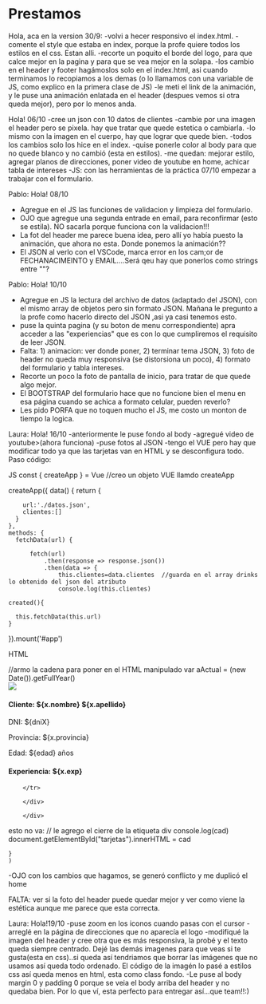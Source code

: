# Prestamos
Hola, aca en la version 30/9:
  -volvi a hecer responsivo el index.html.
  -comente el style que estaba en index, porque la profe quiere todos los estilos en el css. Estan alli.
  -recorte un poquito el borde del logo, para que calce mejor en la pagina y para que se vea mejor en la solapa.
  -los cambio en el header y footer hagámoslos solo en el index.html, asi cuando terminamos lo recopiamos a los demas (o lo llamamos con una variable de JS, como explico en la primera clase de JS)
  -le meti el link de la animación, y le puse una animación enlatada en el header (despues vemos si otra queda mejor), pero por lo menos anda.
  
Hola! 06/10 
-cree un json con 10 datos de clientes
-cambie por una imagen el header pero se pixela. hay que tratar que quede estetica o cambiarla. 
-lo mismo con la imagen en el cuerpo, hay que lograr que quede bien.
-todos los cambios solo los hice en el index.
-quise ponerle color al body para que no quede blanco y no cambió (esta en estilos).
-me quedan: mejorar estilo, agregar planos de direcciones, poner video de youtube en home, achicar tabla de intereses
-JS: con las herramientas de la práctica 07/10 empezar a trabajar con el formulario.

Pablo: Hola! 08/10
- Agregue en el JS las funciones de validacion y limpieza del formulario.
- OJO que agregue una segunda entrade en email, para reconfirmar (esto se estila). NO sacarla porque funciona con la validacion!!!
- La fot del header me parece buena idea, pero allí yo había puesto la animación, que ahora no esta. Donde ponemos la animación??
- El JSON al verlo con el VSCode, marca error en los cam;or de FECHANACIMEINTO  y EMAIL....Será qeu hay que ponerlos como strings entre ""?

Pablo: Hola! 10/10
- Agregue en JS la lectura del archivo de datos (adaptado del JSON), con el mismo array de objetos pero sin formato JSON. Mañana le pregunto a la profe como hacerlo directo del JSON ,asi ya casi tenemos esto.
- puse la quinta pagina (y su boton de menu correspondiente) apra acceder a las "experiencias" que es con lo que cumpliremos el requisito de leer JSON.
- Falta: 1) animacion: ver donde poner, 2) terminar tema JSON, 3) foto de header no queda muy responsiva (se distorsiona un poco), 4) formato del formulario y tabla intereses.
- Recorte un poco la foto de pantalla de inicio, para tratar de que quede algo mejor.
- El BOOTSTRAP del formulario hace que no funcione bien el menu en esa página cuando se achica a formato celular, pueden reverlo?
- Les pido PORFA que no toquen mucho el JS, me costo un monton de tiempo la logica.

Laura: Hola! 16/10
-anteriormente le puse fondo al body
-agregué video de youtube>(ahora funciona)
-puse fotos al JSON
-tengo el VUE pero hay que modificar todo ya que las tarjetas van en HTML y se desconfigura todo. Paso código:

JS
const { createApp } = Vue  //creo un objeto VUE llamdo createApp

  createApp({
    data() {
      return {
       
        url:'./datos.json',
        clientes:[]
      } 
    },   
    methods: {
      fetchData(url) {

          fetch(url)
              .then(response => response.json())
              .then(data => { 
                  this.clientes=data.clientes  //guarda en el array drinks lo obtenido del json del atributo 
                  console.log(this.clientes)

    created(){

      this.fetchData(this.url) 
    }

    
  }).mount('#app')

HTML
<div id="app">
                 <div class="container">
       //armo la cadena para poner en el HTML manipulado
        var aActual = (new Date()).getFullYear()
         <tr v-for="x in clientes"
            edad = aActual - parseInt(x.fechanacimiento.substr(6, 4))
            dniS = String(x.dni)
            dniX = dniS.substr(0, 2) + "." + dniS.substr(2, 3) + ".xxx"
            <div class="tarjeta">
            <div class="cuerpo">
                <img src="${x.imagen}" id="foto">
                <h4>Cliente: ${x.nombre} ${x.apellido}</h4>
                <p>DNI: ${dniX}</p>
                <p>Provincia: ${x.provincia}</p>
                <p>Edad: ${edad} años</p>
                <h4>Experiencia: ${x.exp}</h4>
            </div>
        </div>
    
        </tr>
        
        </div>

        </div>
esto no va:
            // le agrego el cierre de la etiqueta div
        console.log(cad)
        document.getElementById("tarjetas").innerHTML = cad

    }
    )

-OJO con los cambios que hagamos, se generó conflicto y me duplicó el home

FALTA: ver si la foto del header puede quedar mejor y ver como viene la estética aunque me parece que esta correcta. 

Laura: Hola!19/10
-puse zoom en los iconos cuando pasas con el cursor
-arreglé en la página de direcciones que no aparecía el logo
-modifiqué la imagen del header y cree otra que es más responsiva, la probé y el texto queda siempre centrado. 
Dejé las demás imagenes para que veas si te gusta(esta en css)..si queda así tendriamos que borrar las imágenes que no usamos así queda todo ordenado. 
El código de la imagén lo pasé a estilos css así queda menos en html, esta como class fondo. 
-Le puse al body margin 0 y padding 0 porque se veia el body arriba del header y no quedaba bien. 
Por lo que ví, esta perfecto para entregar así...que team!!:)